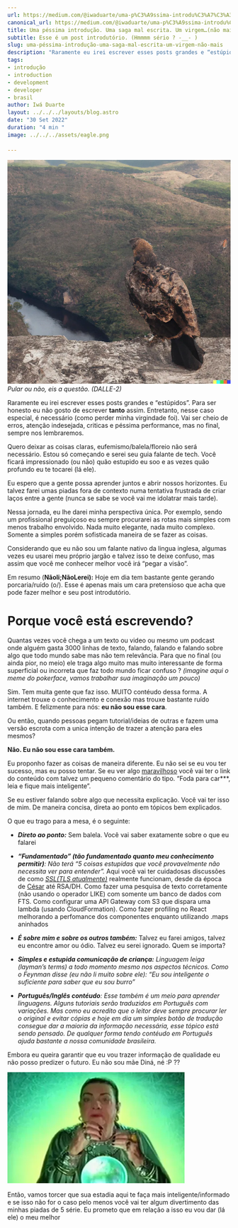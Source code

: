 ```yaml
---
url: https://medium.com/@iwaduarte/uma-p%C3%A9ssima-introdu%C3%A7%C3%A3o-uma-saga-mal-escrita-um-virgem-n%C3%A3o-mais-3a3b0aba23d1
canonical_url: https://medium.com/@iwaduarte/uma-p%C3%A9ssima-introdu%C3%A7%C3%A3o-uma-saga-mal-escrita-um-virgem-n%C3%A3o-mais-3a3b0aba23d1
title: Uma péssima introdução. Uma saga mal escrita. Um virgem…(não mais)
subtitle: Esse é um post introdutório. (Hmmmm sério ? -__- )
slug: uma-péssima-introdução-uma-saga-mal-escrita-um-virgem-não-mais
description: "Raramente eu irei escrever esses posts grandes e “estúpidos”. Para ser honesto eu não gosto de escrever **tanto** assim. Entretanto, nesse caso especial, é necessário (como perder minha virgindade foi)."
tags:
- introdução
- introduction
- development
- developer
- brasil
author: Iwá Duarte
layout: ../../../layouts/blog.astro
date: "30 Set 2022"
duration: "4 min "
image: ../../../assets/eagle.png

---
```


![Pular ou não, eis a questão. (DALLE-2)](../../../assets/eagle.png) *Pular ou não, eis a questão. (DALLE-2)*

Raramente eu irei escrever esses posts grandes e “estúpidos”. Para ser honesto eu não gosto de escrever **tanto** assim. Entretanto, nesse caso especial, é necessário (como perder minha virgindade foi). Vai ser cheio de erros, atenção indesejada, criticas e péssima performance, mas no final, sempre nos lembraremos.

Quero deixar as coisas claras, eufemismo/balela/floreio não será necessário. Estou só começando e serei seu guia falante de tech. Você ficará impressionado (ou não) quão estupido eu soo e as vezes quão profundo eu te tocarei (lá ele).

Eu espero que a gente possa aprender juntos e abrir nossos horizontes. Eu talvez farei umas piadas fora de contexto numa tentativa frustrada de criar laços entre a gente (nunca se sabe se você vai me idolatrar mais tarde).

Nessa jornada, eu lhe darei minha perspectiva única. Por exemplo, sendo um profissional preguiçoso eu sempre procurarei as rotas mais simples com menos trabalho envolvido. Nada muito elegante, nada muito complexo. Somente a simples porém sofisticada maneira de se fazer as coisas.

Considerando que eu não sou um falante nativo da lingua inglesa, algumas vezes eu usarei meu próprio jargão e talvez isso te deixe confuso, mas assim que você me conhecer melhor você irá “pegar a visão”.

Em resumo (**Nãoli;NãoLerei):** Hoje em dia tem bastante gente gerando porcaria/ruído (o/). Esse é apenas mais um cara pretensioso que acha que pode fazer melhor e seu post introdutório.

# Porque você está escrevendo?

Quantas vezes você chega a um texto ou video ou mesmo um podcast onde alguém gasta 3000 linhas de texto, falando, falando e falando sobre algo que todo mundo sabe mas não tem relevância. Para que no final (ou ainda pior, no meio) ele traga algo muito mas muito interessante de forma superficial ou incorreta que faz todo mundo ficar confuso ? *(imagine aqui o meme do pokerface, vamos trabalhar sua imaginação um pouco)*

Sim. Tem muita gente que faz isso. MUITO contéudo dessa forma. A internet trouxe o conhecimento e conexão mas trouxe bastante ruído também. E felizmente para nós: **eu não sou esse cara**.

Ou então, quando pessoas pegam tutorial/ideias de outras e fazem uma versão escrota com a unica intenção de trazer a atenção para eles mesmos?

**Não. Eu não sou esse cara também.**

Eu proponho fazer as coisas de maneira diferente. Eu não sei se eu vou ter sucesso, mas eu posso tentar. Se eu ver algo [maravilhoso](https://www.google.com/search?q=chapada+diamantina+po%C3%A7o+azul) você vai ter o link do conteúdo com talvez um pequeno comentário do tipo. “Foda para car***, leia e fique mais inteligente”.

Se eu estiver falando sobre algo que necessita explicação. Você vai ter isso de mim. De maneira concisa, direta ao ponto em tópicos bem explicados.

O que eu trago para a mesa, é o seguinte:

* ***Direto ao ponto:*** Sem balela. Você vai saber exatamente sobre o que eu falarei

* ***“Fundamentado” (tão fundamentado quanto meu conhecimento permitir)**: *Não terá* “5 coisas estupidas que você provavelmente não necessita ver para entender”.* Aqui você vai ter cuidadosas discussões de como *[SSL(TLS atualmente)](https://en.wikipedia.org/wiki/Transport_Layer_Security)* realmente funcionam, desde da época de [César](https://en.wikipedia.org/wiki/Julius_Caesar) até RSA/DH. Como fazer uma pesquisa de texto corretamente (não usando o operador LIKE) com somente um banco de dados com FTS. Como configurar uma API Gateway com S3 que dispara uma lambda (usando CloudFormation). Como fazer profiling no React melhorando a perfomance dos componentes enquanto utilizando .maps aninhados

* ***É sobre mim e sobre os outros também:*** Talvez eu farei amigos, talvez eu encontre amor ou ódio. Talvez eu serei ignorado. Quem se importa?

* ***Simples e estupida comunicação de criança:*** *Linguagem leiga (layman’s terms) a todo momento mesmo nos aspectos técnicos. Como o Feynman disse (eu não li muito sobre ele): “Eu sou inteligente o suficiente para saber que eu sou burro”*

* ***Português/Inglês contéudo**: Esse também é um meio para aprender linguagens. Alguns tutoriais serão traduzidos em Português com variações. Mas como eu acredito que o leitor deve sempre procurar ler o original e evitar cópias e hoje em dia um simples botão de tradução consegue dar a maioria da informação necessária, esse tópico está sendo pensado. De qualquer forma tendo contéudo em Português ajuda bastante a nossa comunidade brasileira.*

Embora eu queira garantir que eu vou trazer informação de qualidade eu não posso predizer o futuro. Eu não sou mãe Diná, né :P ??

![Mãe Diná, envergonhada, pega de supresa coitada...](../../../assets/dina.jpeg)

Então, vamos torcer que sua estadia aqui te faça mais inteligente/informado e se isso não for o caso pelo menos você vai ter algum divertimento das minhas piadas de 5 série. Eu prometo que em relação a isso eu vou dar (lá ele) o meu melhor



